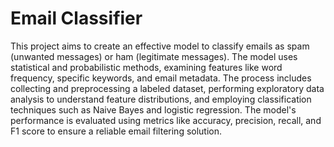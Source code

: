 # Email Classifier
This project aims to create an effective model to classify emails as spam (unwanted messages) or ham (legitimate messages). The model uses statistical and probabilistic methods, examining features like word frequency, specific keywords, and email metadata. The process includes collecting and preprocessing a labeled dataset, performing exploratory data analysis to understand feature distributions, and employing classification techniques such as Naive Bayes and logistic regression. The model's performance is evaluated using metrics like accuracy, precision, recall, and F1 score to ensure a reliable email filtering solution.
